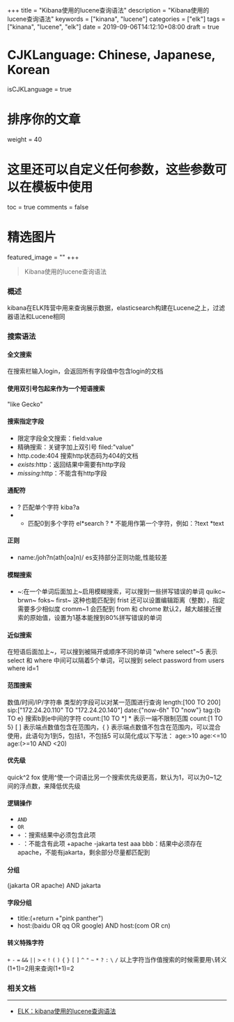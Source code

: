 +++
title = "Kibana使用的lucene查询语法"
description = "Kibana使用的lucene查询语法"
keywords = ["kinana", "lucene"]
categories = ["elk"]
tags = ["kinana", "lucene", "elk"]
date = 2019-09-06T14:12:10+08:00
draft = true
# CJKLanguage: Chinese, Japanese, Korean
isCJKLanguage = true
# 排序你的文章
weight = 40

# 这里还可以自定义任何参数，这些参数可以在模板中使用
toc = true
comments = false
# 精选图片
featured_image = ""
+++

> Kibana使用的lucene查询语法    
<!--more-->
### 概述
kibana在ELK阵营中用来查询展示数据，elasticsearch构建在Lucene之上，过滤器语法和Lucene相同

### 搜索语法

#### 全文搜索
在搜索栏输入login，会返回所有字段值中包含login的文档

#### 使用双引号包起来作为一个短语搜索
"like Gecko"

#### 搜索指定字段
- 限定字段全文搜索：field:value
- 精确搜索：关键字加上双引号 filed:"value"
- http.code:404 搜索http状态码为404的文档
- _exists_:http：返回结果中需要有http字段
- _missing_:http：不能含有http字段

#### 通配符
- ? 匹配单个字符 kiba?a
- * 匹配0到多个字符 el*search
? * 不能用作第一个字符，例如：?text *text

#### 正则
- name:/joh?n(ath[oa]n)/
es支持部分正则功能,性能较差

#### 模糊搜索
- ~:在一个单词后面加上~启用模糊搜索，可以搜到一些拼写错误的单词 quikc~ brwn~ foks~
first~ 这种也能匹配到 frist
还可以设置编辑距离（整数），指定需要多少相似度
cromm~1 会匹配到 from 和 chrome
默认2，越大越接近搜索的原始值，设置为1基本能搜到80%拼写错误的单词

#### 近似搜索
在短语后面加上~，可以搜到被隔开或顺序不同的单词
"where select"~5 表示 select 和 where 中间可以隔着5个单词，可以搜到 select password from users where id=1

#### 范围搜索
数值/时间/IP/字符串 类型的字段可以对某一范围进行查询
length:[100 TO 200]
sip:["172.24.20.110" TO "172.24.20.140"]
date:{"now-6h" TO "now"}
tag:{b TO e} 搜索b到e中间的字符
count:[10 TO *] * 表示一端不限制范围
count:[1 TO 5} [ ] 表示端点数值包含在范围内，{ } 表示端点数值不包含在范围内，可以混合使用，此语句为1到5，包括1，不包括5
可以简化成以下写法：
age:>10
age:<=10
age:(>=10 AND <20)

#### 优先级
quick^2 fox
使用^使一个词语比另一个搜索优先级更高，默认为1，可以为0~1之间的浮点数，来降低优先级

#### 逻辑操作
- `AND`
- `OR`
- `+` ：搜索结果中必须包含此项
- `-` ：不能含有此项
+apache -jakarta test aaa bbb：结果中必须存在apache，不能有jakarta，剩余部分尽量都匹配到

#### 分组
(jakarta OR apache) AND jakarta

#### 字段分组
- title:(+return +"pink panther")
- host:(baidu OR qq OR google) AND host:(com OR cn)

#### 转义特殊字符
`+` `-` `=` `&&` `||` `>` `<` `!` `(` `)` `{` `}` `[` `]` `^` `"` `~` `*` `?` `:` `\` `/`
以上字符当作值搜索的时候需要用`\`转义
\(1\+1\)\=2用来查询(1+1)=2

### 相关文档
---
- [ELK：kibana使用的lucene查询语法](https://segmentfault.com/a/1190000002972420)

